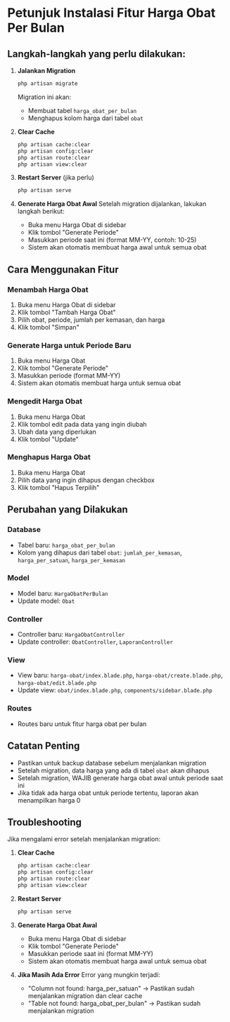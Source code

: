 # Petunjuk Instalasi Fitur Harga Obat Per Bulan

## Langkah-langkah yang perlu dilakukan:

1. **Jalankan Migration**
   ```bash
   php artisan migrate
   ```

   Migration ini akan:
   - Membuat tabel `harga_obat_per_bulan`
   - Menghapus kolom harga dari tabel `obat`

2. **Clear Cache**
   ```bash
   php artisan cache:clear
   php artisan config:clear
   php artisan route:clear
   php artisan view:clear
   ```

3. **Restart Server** (jika perlu)
   ```bash
   php artisan serve
   ```

4. **Generate Harga Obat Awal**
   Setelah migration dijalankan, lakukan langkah berikut:
   - Buka menu Harga Obat di sidebar
   - Klik tombol "Generate Periode"
   - Masukkan periode saat ini (format MM-YY, contoh: 10-25)
   - Sistem akan otomatis membuat harga awal untuk semua obat

## Cara Menggunakan Fitur

### Menambah Harga Obat
1. Buka menu Harga Obat di sidebar
2. Klik tombol "Tambah Harga Obat"
3. Pilih obat, periode, jumlah per kemasan, dan harga
4. Klik tombol "Simpan"

### Generate Harga untuk Periode Baru
1. Buka menu Harga Obat
2. Klik tombol "Generate Periode"
3. Masukkan periode (format MM-YY)
4. Sistem akan otomatis membuat harga untuk semua obat

### Mengedit Harga Obat
1. Buka menu Harga Obat
2. Klik tombol edit pada data yang ingin diubah
3. Ubah data yang diperlukan
4. Klik tombol "Update"

### Menghapus Harga Obat
1. Buka menu Harga Obat
2. Pilih data yang ingin dihapus dengan checkbox
3. Klik tombol "Hapus Terpilih"

## Perubahan yang Dilakukan

### Database
- Tabel baru: `harga_obat_per_bulan`
- Kolom yang dihapus dari tabel `obat`: `jumlah_per_kemasan`, `harga_per_satuan`, `harga_per_kemasan`

### Model
- Model baru: `HargaObatPerBulan`
- Update model: `Obat`

### Controller
- Controller baru: `HargaObatController`
- Update controller: `ObatController`, `LaporanController`

### View
- View baru: `harga-obat/index.blade.php`, `harga-obat/create.blade.php`, `harga-obat/edit.blade.php`
- Update view: `obat/index.blade.php`, `components/sidebar.blade.php`

### Routes
- Routes baru untuk fitur harga obat per bulan

## Catatan Penting

- Pastikan untuk backup database sebelum menjalankan migration
- Setelah migration, data harga yang ada di tabel `obat` akan dihapus
- Setelah migration, WAJIB generate harga obat awal untuk periode saat ini
- Jika tidak ada harga obat untuk periode tertentu, laporan akan menampilkan harga 0

## Troubleshooting

Jika mengalami error setelah menjalankan migration:

1. **Clear Cache**
   ```bash
   php artisan cache:clear
   php artisan config:clear
   php artisan route:clear
   php artisan view:clear
   ```

2. **Restart Server**
   ```bash
   php artisan serve
   ```

3. **Generate Harga Obat Awal**
   - Buka menu Harga Obat di sidebar
   - Klik tombol "Generate Periode"
   - Masukkan periode saat ini (format MM-YY)
   - Sistem akan otomatis membuat harga awal untuk semua obat

4. **Jika Masih Ada Error**
   Error yang mungkin terjadi:
   - "Column not found: harga_per_satuan" -> Pastikan sudah menjalankan migration dan clear cache
   - "Table not found: harga_obat_per_bulan" -> Pastikan sudah menjalankan migration
